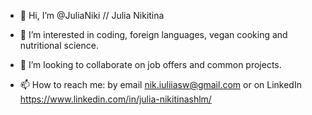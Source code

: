 - 👋  Hi, I’m @JuliaNiki // Julia Nikitina

- 👀  I’m interested in coding, foreign languages, vegan cooking and nutritional science. 

- 💞️  I’m looking to collaborate on job offers and common projects. 

- 📫  How to reach me: by email nik.iuliiasw@gmail.com or on LinkedIn https://www.linkedin.com/in/julia-nikitinashlm/



<!---
JuliaNiki/JuliaNiki is a ✨ special ✨ repository because its `README.md` (this file) appears on your GitHub profile.
You can click the Preview link to take a look at your changes.
--->
